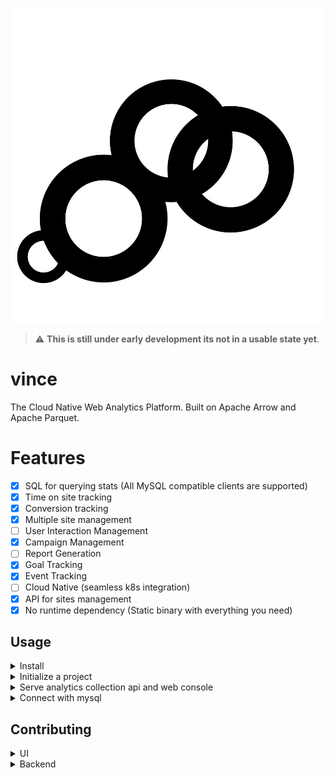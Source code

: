 
<p align="center">
    <img src="./assets/ui/logo.svg" alt="Vince Logo" />
</p>

> :warning: **This is still under early development its not in a usable state yet**. 

# vince

The Cloud Native Web Analytics Platform. Built on Apache Arrow and Apache Parquet.

# Features

- [x] SQL for querying stats (All MySQL compatible clients are supported)
- [x] Time on site tracking
- [x] Conversion tracking 
- [x] Multiple site management
- [ ] User Interaction Management 
- [x] Campaign Management 
- [ ] Report Generation
- [x] Goal Tracking 
- [x] Event Tracking 
- [ ] Cloud Native (seamless k8s integration)
- [x] API for sites management
- [x] No runtime dependency (Static binary with everything you need)

## Usage

<details markdown="1">
<summary>Install</summary>

```bash
curl -fsSL https://github.com/vinceanalytics/vince/releases/latest/download/install.sh | bash
```

```bash
brew install vinceanalytics/tap/vince
```

```bash
docker pull ghcr.io/vinceanalytics/vince
```
</details>

<details markdown="1">
<summary>Initialize a project</summary>

```bash
VINCE_ROOT_PASSWORD=xxxxx vince init example
```

</details>

<details markdown="1">
<summary>Serve analytics collection api and web console</summary>

__Start server__
```bash
vince serve example
```

The script for embedding will be served under `localhost:8080/js/vince.js`.
Web analytics events are collected on `localhost:8080/api/events` endpoint.

</details>

<details markdown="1">
<summary>Connect with mysql</summary>

```bash
LIBMYSQL_ENABLE_CLEARTEXT_PLUGIN=y mysql --host 127.0.0.1 --port 3306 -uroot -p$VINCE_ROOT_PASSWORD
mysql: [Warning] Using a password on the command line interface can be insecure.
Welcome to the MySQL monitor.  Commands end with ; or \g.
Your MySQL connection id is 2
Server version: 5.7.9-Vitess Dolt

Copyright (c) 2000, 2023, Oracle and/or its affiliates.

Oracle is a registered trademark of Oracle Corporation and/or its
affiliates. Other names may be trademarks of their respective
owners.

Type 'help;' or '\h' for help. Type '\c' to clear the current input statement.

mysql> 
```

</details>

## Contributing

<details markdown="1">
<summary>UI</summary>

Console ui lives in `./ui/` directory. We are using react with `@primer/react` 
components. For the code editor we use `Monaco`

__requirement__:
- Latest node version
- Latest go version `go1.21+`

You need go version because we embed the generated app, so only way to test it/develop is to run embedding step then access your work through `vince serve`

When you are done making changes

```bash
go generate 
```

Will take care of building/embedding and start the server for you. Note that
for this all to work., you must create development project in `.vince` directory.

Basically steps to getting started

- Clone and cd into vince root
- Install and setup  `go1.21+`
- Install latest node version
- `go install`
- `VINCE_ROOT_PASSWORD=xxxxx vince init .vince`

Then you can work on files in `./ui/` when done.

```bash
go generate
```

You can now access the ui with your changes on `localhost:8080`

</details>

<details markdown="1">
<summary>Backend</summary>

You only need the latest Go version `go1.21+`

We recommend using `go install` when developing.

</details>